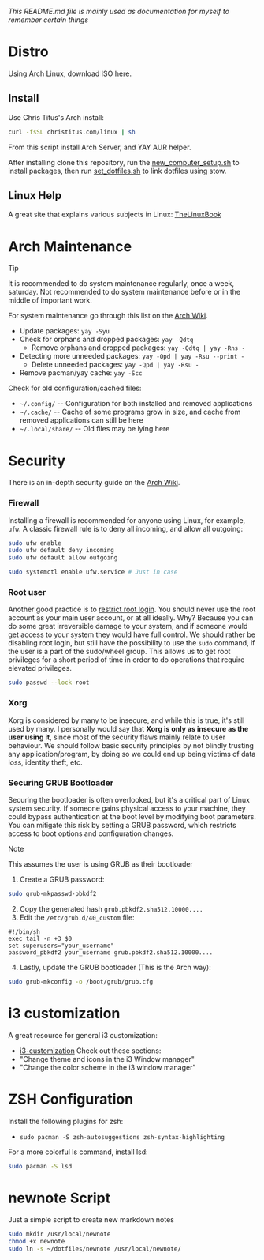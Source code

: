 _This README.md file is mainly used as documentation for myself to remember certain things_

# Distro

Using Arch Linux, download ISO [here](https://archlinux.org/download/).

## Install

Use Chris Titus's Arch install:

```bash
curl -fsSL christitus.com/linux | sh
```

From this script install Arch Server, and YAY AUR helper.

After installing clone this repository, run the [new_computer_setup.sh](https://github.com/luddekn/dotfiles/blob/main/new_computer_setup.sh) to install packages, then run [set_dotfiles.sh](https://github.com/luddekn/dotfiles/blob/main/set_dotfiles.sh) to link dotfiles using stow.

## Linux Help

A great site that explains various subjects in Linux: [TheLinuxBook](https://thelinuxbook.com/)

# Arch Maintenance

> [!TIP]
> It is recommended to do system maintenance regularly, once a week, saturday. Not recommended to do system maintenance before or in the middle of important work.

For system maintenance go through this list on the [Arch Wiki](https://wiki.archlinux.org/title/System_maintenance).

- Update packages: `yay -Syu`
- Check for orphans and dropped packages: `yay -Qdtq`
  - Remove orphans and dropped packages: `yay -Qdtq | yay -Rns -`
- Detecting more unneeded packages: `yay -Qpd | yay -Rsu --print -`
  - Delete unneeded packages: `yay -Qpd | yay -Rsu -`
- Remove pacman/yay cache: `yay -Scc`

Check for old configuration/cached files:

- `~/.config/` -- Configuration for both installed and removed applications
- `~/.cache/` -- Cache of some programs grow in size, and cache from removed applications can still be here
- `~/.local/share/` -- Old files may be lying here

# Security

There is an in-depth security guide on the [Arch Wiki](https://wiki.archlinux.org/title/Security).

### Firewall

Installing a firewall is recommended for anyone using Linux, for example, `ufw`. A classic firewall rule is to deny all incoming, and allow all outgoing:

```bash
sudo ufw enable
sudo ufw default deny incoming
sudo ufw default allow outgoing

sudo systemctl enable ufw.service # Just in case
```

### Root user

Another good practice is to [restrict root login](https://wiki.archlinux.org/title/Security#Restricting_root). You should never use the root account as your main user account, or at all ideally. Why? Because you can do some great irreversible damage to your system, and if someone would get access to your system they would have full control. We should rather be disabling root login, but still have the possibility to use the `sudo` command, if the user is a part of the sudo/wheel group. This allows us to get root privileges for a short period of time in order to do operations that require elevated privileges.

```bash
sudo passwd --lock root
```

### Xorg

Xorg is considered by many to be insecure, and while this is true, it's still used by many. I personally would say that **Xorg is only as insecure as the user using it**, since most of the security flaws mainly relate to user behaviour. We should follow basic security principles by not blindly trusting any application/program, by doing so we could end up being victims of data loss, identity theft, etc.

### Securing GRUB Bootloader

Securing the bootloader is often overlooked, but it's a critical part of Linux system security. If someone gains physical access to your machine, they could bypass authentication at the boot level by modifying boot parameters. You can mitigate this risk by setting a GRUB password, which restricts access to boot options and configuration changes.

> [!NOTE]
> This assumes the user is using GRUB as their bootloader

1. Create a GRUB password:

```bash
sudo grub-mkpasswd-pbkdf2
```

2. Copy the generated hash `grub.pbkdf2.sha512.10000....`
3. Edit the `/etc/grub.d/40_custom` file:

```
#!/bin/sh
exec tail -n +3 $0
set superusers="your_username"
password_pbkdf2 your_username grub.pbkdf2.sha512.10000....
```

4. Lastly, update the GRUB bootloader (This is the Arch way):

```bash
sudo grub-mkconfig -o /boot/grub/grub.cfg
```

# i3 customization

A great resource for general i3 customization:

- [i3-customization](https://itsfoss.com/i3-customization/#change-the-color-scheme-in-the-i3-window-manager)
  Check out these sections:
- "Change theme and icons in the i3 Window manager"
- "Change the color scheme in the i3 window manager"

# ZSH Configuration

Install the following plugins for zsh:

- `sudo pacman -S zsh-autosuggestions zsh-syntax-highlighting`

For a more colorful ls command, install lsd:

```bash
sudo pacman -S lsd
```

# newnote Script

Just a simple script to create new markdown notes

```bash
sudo mkdir /usr/local/newnote
chmod +x newnote
sudo ln -s ~/dotfiles/newnote /usr/local/newnote/
```

